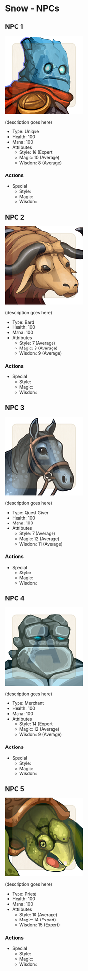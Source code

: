 # Snow - NPCs

## NPC 1
![NPC 1](Images/jin.png)

(description goes here)

* Type: Unique
* Health: 100
* Mana: 100
* Attributes
	* Style: 16 (Expert)
	* Magic: 10 (Average)
	* Wisdom: 8 (Average)

### Actions
* Special
	* Style: 
	* Magic: 
	* Wisdom: 

## NPC 2
![NPC 2](Images/ox_01.png)

(description goes here)

* Type: Bard
* Health: 100
* Mana: 100
* Attributes
	* Style: 7 (Average)
	* Magic: 8 (Average)
	* Wisdom: 9 (Average)

### Actions
* Special
	* Style: 
	* Magic: 
	* Wisdom: 

## NPC 3
![NPC 3](Images/horse_01.png)

(description goes here)

* Type: Quest Giver
* Health: 100
* Mana: 100
* Attributes
	* Style: 7 (Average)
	* Magic: 12 (Average)
	* Wisdom: 11 (Average)

### Actions
* Special
	* Style: 
	* Magic: 
	* Wisdom: 

## NPC 4
![NPC 4](Images/golem_01.png)

(description goes here)

* Type: Merchant
* Health: 100
* Mana: 100
* Attributes
	* Style: 14 (Expert)
	* Magic: 12 (Average)
	* Wisdom: 9 (Average)

### Actions
* Special
	* Style: 
	* Magic: 
	* Wisdom: 

## NPC 5
![NPC 5](Images/turtle_01.png)

(description goes here)

* Type: Priest
* Health: 100
* Mana: 100
* Attributes
	* Style: 10 (Average)
	* Magic: 14 (Expert)
	* Wisdom: 15 (Expert)

### Actions
* Special
	* Style: 
	* Magic: 
	* Wisdom: 
